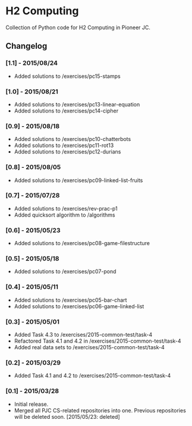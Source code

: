 # H2 Computing
Collection of Python code for H2 Computing in Pioneer JC.

## Changelog

### [1.1] - 2015/08/24
- Added solutions to /exercises/pc15-stamps

### [1.0] - 2015/08/21
- Added solutions to /exercises/pc13-linear-equation
- Added solutions to /exercises/pc14-cipher

### [0.9] - 2015/08/18
- Added solutions to /exercises/pc10-chatterbots
- Added solutions to /exercises/pc11-rot13
- Added solutions to /exercises/pc12-durians

### [0.8] - 2015/08/05
- Added solutions to /exercises/pc09-linked-list-fruits

### [0.7] - 2015/07/28
- Added solutions to /exercises/rev-prac-p1
- Added quicksort algorithm to /algorithms

### [0.6] - 2015/05/23
- Added solutions to /exercises/pc08-game-filestructure

### [0.5] - 2015/05/18
- Added solutions to /exercises/pc07-pond

### [0.4] - 2015/05/11
- Added solutions to /exercises/pc05-bar-chart
- Added solutions to /exercises/pc06-game-linked-list

### [0.3] - 2015/05/01
- Added Task 4.3 to /exercises/2015-common-test/task-4
- Refactored Task 4.1 and 4.2 in /exercises/2015-common-test/task-4
- Added real data sets to /exercises/2015-common-test/task-4

### [0.2] - 2015/03/29
- Added Task 4.1 and 4.2 to /exercises/2015-common-test/task-4

### [0.1] - 2015/03/28
- Initial release.
- Merged all PJC CS-related repositories into one. Previous repositories will
be deleted soon.
[2015/05/23: deleted]
